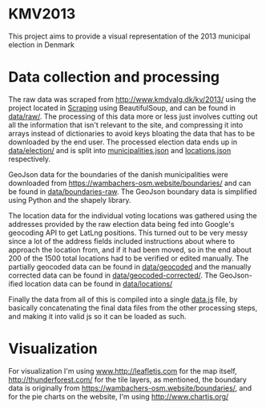 # KMV2013
This project aims to provide a visual representation of the 2013 municipal election in Denmark

# Data collection and processing
The raw data was scraped from http://www.kmdvalg.dk/kv/2013/ using the project located in [Scraping](Scraping/) using BeautifulSoup, and can be found in [data/raw/](data/raw/).
The processing of this data more or less just involves cutting out all the information that isn't relevant to the site, and compressing it into arrays instead of dictionaries to avoid keys bloating the data that has to be downloaded by the end user. The processed election data ends up in [data/election/](data/election/) and is split into [municipalities.json](data/election/municipalities.json) and [locations.json](data/election/locations.json) respectively.

GeoJson data for the boundaries of the danish municipalities were downloaded from https://wambachers-osm.website/boundaries/ and can be found in [data/boundaries-raw](data/boundaries-raw). The GeoJson boundary data is simplified using Python and the shapely library.

The location data for the individual voting locations was gathered using the addresses provided by the raw election data being fed into Google's geocoding API to get LatLng positions. This turned out to be very messy since a lot of the address fields included instructions about where to approach the location from, and if it had been moved, so in the end about 200 of the 1500 total locations had to be verified or edited manually. The partially geocoded data can be found in [data/geocoded](data/geocoded/) and the manually corrected data can be found in [data/geocoded-corrected/](data/geocoded-corrected). The GeoJson-ified location data can be found in [data/locations/](data/locations/)

Finally the data from all of this is compiled into a single [data.js](Web/data.js) file, by basically concatenating the final data files from the other processing steps, and making it into valid js so it can be loaded as such.

# Visualization
For visualization I'm using www.http://leafletjs.com for the map itself, http://thunderforest.com/ for the tile layers, as mentioned, the boundary data is originally from https://wambachers-osm.website/boundaries/, and for the pie charts on the website, I'm using http://www.chartjs.org/
